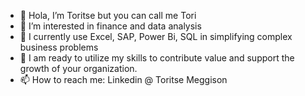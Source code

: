 - 👋 Hola, I’m Toritse but you can call me Tori
- 👀 I’m interested in finance and data analysis 
- 🌱 I currently use Excel, SAP, Power Bi, SQL in simplifying complex business problems
- 💞️ I am ready to utilize my skills to contribute value and support the growth of your organization.
- 📫 How to reach me: Linkedin @ Toritse Meggison

<!---
Tori-Greg/Tori-Greg is a ✨ special ✨ repository because its `README.md` (this file) appears on your GitHub profile.
You can click the Preview link to take a look at your changes.
--->
